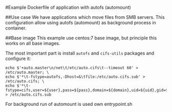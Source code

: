 #Example Dockerfile of application with autofs (automount)

##Use case
We have applications which move files from SMB servers. This configuration allow using autofs (automount) as background process in container.

##Base image
This example use centos:7 base image, but principle this works on all base images.

The most important part is install `autofs` and `cifs-utils` packages and configure it:
```
echo $'+auto.master\n/net\t/etc/auto.cifs\t--timeout 60' > /etc/auto.master; \
echo $'*\t-fstype=autofs,-Dhost=&\tfile:/etc/auto.cifs.sub' > /etc/auto.cifs; \
echo $'*\t-fstype=cifs,user=${user},pass=${pass},domain=${domain},uid=${uid},gid=${gid}\t://${host}/&' > /etc/auto.cifs.sub
```

For background run of automount is used own entrypoint.sh
